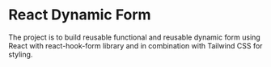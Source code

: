 # React Dynamic Form

The project is to build reusable functional and reusable dynamic form using React with react-hook-form library and in combination with Tailwind CSS for styling. 
